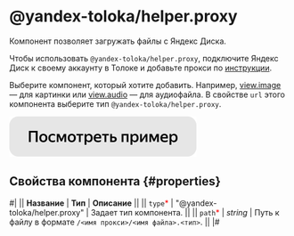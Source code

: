 # @yandex-toloka/helper.proxy

Компонент позволяет загружать файлы с Яндекс Диска.

Чтобы использовать `@yandex-toloka/helper.proxy`, подключите Яндекс Диск к своему аккаунту в Толоке и добавьте прокси по [инструкции](../../guide/concepts/prepare-data.md).

Выберите компонент, который хотите добавить. Например, [view.image](view.image.md) — для картинки или [view.audio](view.audio.md) — для аудиофайла. В свойстве `url` этого компонента выберите тип `@yandex-toloka/helper.proxy`.

[![](../_images/buttons/view-example.svg)](https://clck.ru/SP3Bd)

## Свойства компонента {#properties}

#|
|| **Название** | **Тип** | **Описание** ||
|| `type`<span style="color: red">\*</span> | "@yandex-toloka/helper.proxy" | Задает тип компонента. ||
|| `path`<span style="color: red">\*</span> | _string_ | Путь к файлу в формате `/<имя прокси>/<имя файла>.<тип>`. ||
|#
